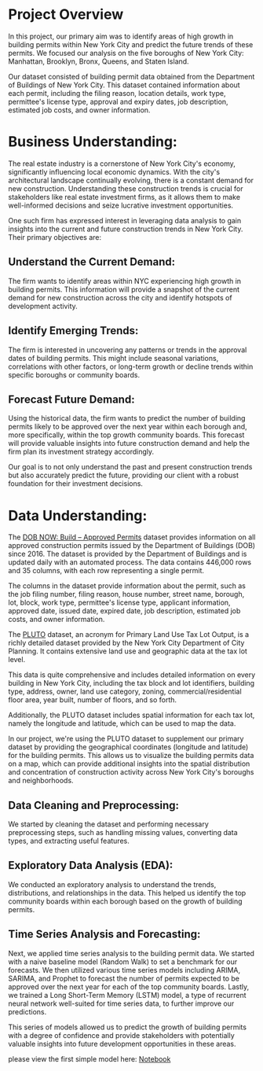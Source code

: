 # Project Overview
In this project, our primary aim was to identify areas of high growth in building permits within New York City and predict the future trends of these permits. We focused our analysis on the five boroughs of New York City: Manhattan, Brooklyn, Bronx, Queens, and Staten Island.

Our dataset consisted of building permit data obtained from the Department of Buildings of New York City. This dataset contained information about each permit, including the filing reason, location details, work type, permittee's license type, approval and expiry dates, job description, estimated job costs, and owner information.

# Business Understanding:
The real estate industry is a cornerstone of New York City's economy, significantly influencing local economic dynamics. With the city's architectural landscape continually evolving, there is a constant demand for new construction. Understanding these construction trends is crucial for stakeholders like real estate investment firms, as it allows them to make well-informed decisions and seize lucrative investment opportunities.

One such firm has expressed interest in leveraging data analysis to gain insights into the current and future construction trends in New York City. Their primary objectives are:

## Understand the Current Demand: 
The firm wants to identify areas within NYC experiencing high growth in building permits. This information will provide a snapshot of the current demand for new construction across the city and identify hotspots of development activity.

## Identify Emerging Trends:
The firm is interested in uncovering any patterns or trends in the approval dates of building permits. This might include seasonal variations, correlations with other factors, or long-term growth or decline trends within specific boroughs or community boards.

## Forecast Future Demand:
Using the historical data, the firm wants to predict the number of building permits likely to be approved over the next year within each borough and, more specifically, within the top growth community boards. This forecast will provide valuable insights into future construction demand and help the firm plan its investment strategy accordingly.

Our goal is to not only understand the past and present construction trends but also accurately predict the future, providing our client with a robust foundation for their investment decisions.



# Data Understanding: 
The [DOB NOW: Build – Approved Permits](https://data.cityofnewyork.us/Housing-Development/DOB-NOW-Build-Approved-Permits/rbx6-tga4) dataset provides information on all approved construction permits issued by the Department of Buildings (DOB) since 2016. The dataset is provided by the Department of Buildings and is updated daily with an automated process. The data contains 446,000 rows and 35 columns, with each row representing a single permit.

The columns in the dataset provide information about the permit, such as the job filing number, filing reason, house number, street name, borough, lot, block, work type, permittee's license type, applicant information, approved date, issued date, expired date, job description, estimated job costs, and owner information.

The [PLUTO](https://www.nyc.gov/site/planning/data-maps/open-data/dwn-pluto-mappluto.page) dataset, an acronym for Primary Land Use Tax Lot Output, is a richly detailed dataset provided by the New York City Department of City Planning. It contains extensive land use and geographic data at the tax lot level.

This data is quite comprehensive and includes detailed information on every building in New York City, including the tax block and lot identifiers, building type, address, owner, land use category, zoning, commercial/residential floor area, year built, number of floors, and so forth.

Additionally, the PLUTO dataset includes spatial information for each tax lot, namely the longitude and latitude, which can be used to map the data.

In our project, we're using the PLUTO dataset to supplement our primary dataset by providing the geographical coordinates (longitude and latitude) for the building permits. This allows us to visualize the building permits data on a map, which can provide additional insights into the spatial distribution and concentration of construction activity across New York City's boroughs and neighborhoods.

## Data Cleaning and Preprocessing:
We started by cleaning the dataset and performing necessary preprocessing steps, such as handling missing values, converting data types, and extracting useful features.

## Exploratory Data Analysis (EDA):
We conducted an exploratory analysis to understand the trends, distributions, and relationships in the data. This helped us identify the top community boards within each borough based on the growth of building permits.

## Time Series Analysis and Forecasting: 
Next, we applied time series analysis to the building permit data. We started with a naive baseline model (Random Walk) to set a benchmark for our forecasts. We then utilized various time series models including ARIMA, SARIMA, and Prophet to forecast the number of permits expected to be approved over the next year for each of the top community boards. Lastly, we trained a Long Short-Term Memory (LSTM) model, a type of recurrent neural network well-suited for time series data, to further improve our predictions.

This series of models allowed us to predict the growth of building permits with a degree of confidence and provide stakeholders with potentially valuable insights into future development opportunities in these areas.


please view the first simple model here: 
[Notebook](https://colab.research.google.com/drive/18BKRAicX1gbMob93WoNRHUE39CLUfAOE#scrollTo=cl1J-CsNK_NO)
